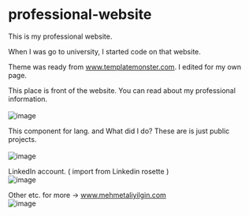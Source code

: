 # professional-website
This is my professional website.

When I was go to university, I started code on that website.

Theme was ready from www.templatemonster.com. I edited for my own page.<br>


This place is front of the website. You can read about my professional information.<br><br>
![image](https://user-images.githubusercontent.com/57998586/125292400-1a57e980-e32b-11eb-9dab-6a553d25295e.png)<br>

This component for lang. and What did I do? These are is just public projects.<br><br>
![image](https://user-images.githubusercontent.com/57998586/125292445-25127e80-e32b-11eb-8488-4827214953f7.png)<br>

LinkedIn account. ( import from Linkedin rosette )<br>
![image](https://user-images.githubusercontent.com/57998586/125292503-3196d700-e32b-11eb-935c-e98869cd49e9.png)<br>

Other etc. for more -> www.mehmetaliyilgin.com<br>
![image](https://user-images.githubusercontent.com/57998586/125292531-38bde500-e32b-11eb-98ab-da99ac6d4b40.png)
